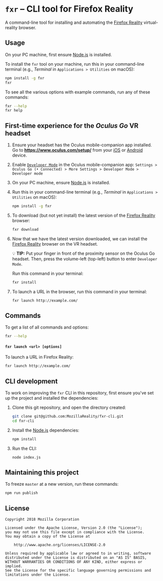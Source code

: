 # `fxr` – CLI tool for Firefox Reality

A command-line tool for installing and automating the [Firefox Reality](https://github.com/MozillaReality/FirefoxReality) virtual-reality browser.

## Usage

On your PC machine, first ensure [Node.js](https://nodejs.org/en/download/) is installed.

To install the `fxr` tool on your machine, run this in your command-line terminal (e.g., _Terminal_ in `Applications > Utilities` on macOS):

```sh
npm install -g fxr
fxr
```

To see all the various options with example commands, run any of these commands:

```sh
fxr --help
fxr help
```


## First-time experience for the _Oculus Go_ VR headset

1. Ensure your headset has the Oculus mobile-companion app installed. Go to **https://www.oculus.com/setup/** from your [iOS](https://itunes.apple.com/us/app/oculus-vr/id1366478176) or [Android](https://play.google.com/store/apps/details?id=com.oculus.twilight) device.
2. Enable [`Developer Mode`](https://developer.oculus.com/documentation/mobilesdk/latest/concepts/mobile-device-setup-go/) in the Oculus mobile-companion app: `Settings > Oculus Go (• Connected) > More Settings > Developer Mode > Developer mode`
3. On your PC machine, ensure [Node.js](https://nodejs.org/en/download/) is installed.
4. Run this in your command-line terminal (e.g., _Terminal_ in `Applications > Utilities` on macOS):

    ```sh
    npm install -g fxr
    ```

4. To download (but not yet install) the latest version of the [Firefox Reality](https://github.com/MozillaReality/FirefoxReality) browser:

    ```sh
    fxr download
    ```

5. Now that we have the latest version downloaded, we can install the [Firefox Reality](https://github.com/MozillaReality/FirefoxReality) browser on the VR headset.

    💡 **TIP:** Put your finger in front of the proximity sensor on the Oculus Go headset. Then, press the volume-left (top-left) button to enter `Developer Mode`.

    Run this command in your terminal:

    ```sh
    fxr install
    ```

5. To launch a URL in the browser, run this command in your terminal:

    ```sh
    fxr launch http://example.com/
    ```


## Commands

To get a list of all commands and options:

```sh
fxr --help
```

#### `fxr launch <url> [options]`

To launch a URL in Firefox Reality:

```sh
fxr launch http://example.com/
```


## CLI development

To work on improving the `fxr` CLI in this repository, first ensure you've set up the project and installed the dependencies:

1. Clone this git repository, and open the directory created:

    ```sh
    git clone git@github.com:MozillaReality/fxr-cli.git
    cd fxr-cli
    ```

2. Install the [Node.js](https://nodejs.org/en/download/) dependencies:

    ```sh
    npm install
    ```

3. Run the CLI:

    ```sh
    node index.js
    ```


## Maintaining this project

To freeze `master` at a new version, run these commands:

```sh
npm run publish
```

## License

```
Copyright 2018 Mozilla Corporation

Licensed under the Apache License, Version 2.0 (the "License");
you may not use this file except in compliance with the License.
You may obtain a copy of the License at

    http://www.apache.org/licenses/LICENSE-2.0

Unless required by applicable law or agreed to in writing, software
distributed under the License is distributed on an "AS IS" BASIS,
WITHOUT WARRANTIES OR CONDITIONS OF ANY KIND, either express or implied.
See the License for the specific language governing permissions and
limitations under the License.
```
